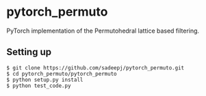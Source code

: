 # pytorch_permuto

PyTorch implementation of the Permutohedral lattice based filtering.

## Setting up

```
$ git clone https://github.com/sadeepj/pytorch_permuto.git
$ cd pytorch_permuto/pytorch_permuto
$ python setup.py install
$ python test_code.py

```

